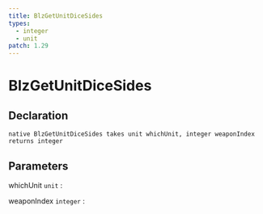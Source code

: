 ```yaml
---
title: BlzGetUnitDiceSides
types:
  - integer
  - unit
patch: 1.29
---
```


# BlzGetUnitDiceSides

## Declaration

```jass
native BlzGetUnitDiceSides takes unit whichUnit, integer weaponIndex returns integer
```

## Parameters
whichUnit `unit`
: 

weaponIndex `integer`
: 
